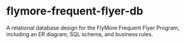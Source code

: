 # flymore-frequent-flyer-db
A relational database design for the FlyMore Frequent Flyer Program, including an ER diagram, SQL schema, and business rules.
